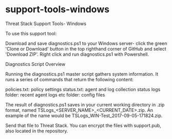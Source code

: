 # support-tools-windows
Threat Stack Support Tools- Windows

To use this support tool:

Download and save diagnostics.ps1 to your Windows server- click the green 'Clone or Download' button in the top righthand corner of GitHub and select 'Download ZIP'.
Right click and run diagnostics.ps1 with Powershell.

Diagnostics Script Overview

Running the diagnostics.ps1 master script gathers system information. It runs a series of commands that return the following content:

policies.txt: policy settings
status.txt: agent and log collection status
logs folder: recent agent logs
etc folder: config files


The result of diagnostics.ps1 saves in your current working directory in .zip format, named TSLogs_<SERVER_NAME>_<CURRENT_DATE>.zip. An example of the name would be TSLogs_WIN-Test_2017-09-05-171824.zip.

Send that file to Threat Stack. You can encrypt the files with support.pub, also located in the repository.
